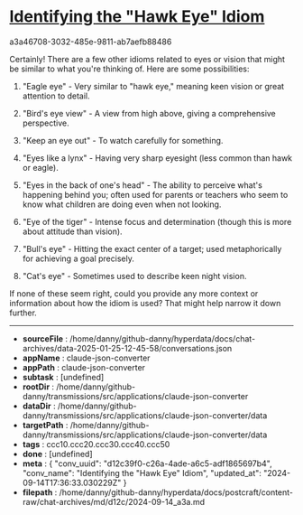 # [Identifying the "Hawk Eye" Idiom](https://claude.ai/chat/d12c39f0-c26a-4ade-a6c5-adf1865697b4)

a3a46708-3032-485e-9811-ab7aefb88486

 Certainly! There are a few other idioms related to eyes or vision that might be similar to what you're thinking of. Here are some possibilities:

1. "Eagle eye" - Very similar to "hawk eye," meaning keen vision or great attention to detail.

2. "Bird's eye view" - A view from high above, giving a comprehensive perspective.

3. "Keep an eye out" - To watch carefully for something.

4. "Eyes like a lynx" - Having very sharp eyesight (less common than hawk or eagle).

5. "Eyes in the back of one's head" - The ability to perceive what's happening behind you; often used for parents or teachers who seem to know what children are doing even when not looking.

6. "Eye of the tiger" - Intense focus and determination (though this is more about attitude than vision).

7. "Bull's eye" - Hitting the exact center of a target; used metaphorically for achieving a goal precisely.

8. "Cat's eye" - Sometimes used to describe keen night vision.

If none of these seem right, could you provide any more context or information about how the idiom is used? That might help narrow it down further.

---

* **sourceFile** : /home/danny/github-danny/hyperdata/docs/chat-archives/data-2025-01-25-12-45-58/conversations.json
* **appName** : claude-json-converter
* **appPath** : claude-json-converter
* **subtask** : [undefined]
* **rootDir** : /home/danny/github-danny/transmissions/src/applications/claude-json-converter
* **dataDir** : /home/danny/github-danny/transmissions/src/applications/claude-json-converter/data
* **targetPath** : /home/danny/github-danny/transmissions/src/applications/claude-json-converter/data
* **tags** : ccc10.ccc20.ccc30.ccc40.ccc50
* **done** : [undefined]
* **meta** : {
  "conv_uuid": "d12c39f0-c26a-4ade-a6c5-adf1865697b4",
  "conv_name": "Identifying the \"Hawk Eye\" Idiom",
  "updated_at": "2024-09-14T17:36:33.030229Z"
}
* **filepath** : /home/danny/github-danny/hyperdata/docs/postcraft/content-raw/chat-archives/md/d12c/2024-09-14_a3a.md